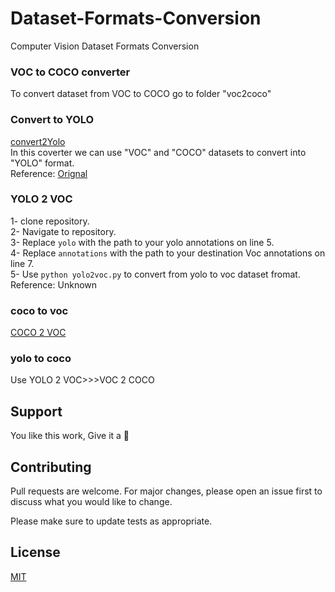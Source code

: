 # Dataset-Formats-Conversion
Computer Vision Dataset Formats Conversion

### VOC to COCO converter
To convert dataset from VOC to COCO go to folder "voc2coco"

### Convert to YOLO
 [convert2Yolo](https://github.com/milestonezero/Dataset-Formats-Conversion/tree/master/Voc2Yolo_Converter) <br/>
 In this coverter we can use "VOC" and "COCO" datasets to convert into "YOLO" format.<br/>
Reference: [Orignal](https://github.com/ssaru/convert2Yolo)
### YOLO 2 VOC
 1- clone repository.<br/>
 2- Navigate to repository.<br/>
 3- Replace `yolo` with the path to your yolo annotations on line 5.<br/>
 4- Replace `annotations` with the path to your destination Voc annotations on line 7.<br/>
 5- Use `python yolo2voc.py` to convert from yolo to voc dataset fromat.<br/>
 Reference: Unknown

### coco to voc
[COCO 2 VOC](https://github.com/milestonezero/Dataset-Formats-Conversion/tree/master/COCO2VOC)

### yolo to coco
Use YOLO 2 VOC>>>VOC 2 COCO

## Support

You like this work, Give it a 🌟

## Contributing
Pull requests are welcome. For major changes, please open an issue first to discuss what you would like to change.

Please make sure to update tests as appropriate.

## License
[MIT](https://choosealicense.com/licenses/mit/)
